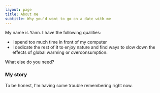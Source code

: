 ```yaml
---
layout: page
title: About me
subtitle: Why you'd want to go on a date with me
---
```


My name is Yann. I have the following qualities:

- I spend too much time in front of my computer
- I dedicate the rest of it to enjoy nature and find ways to slow down the effects of global warming or overconsumption. 

What else do you need?

### My story

To be honest, I'm having some trouble remembering right now.
